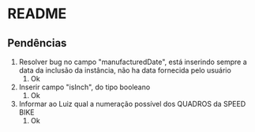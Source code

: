# README

## Pendências

1. Resolver bug no campo "manufacturedDate", está inserindo sempre a data da inclusão da instância, não ha data fornecida pelo usuário
   1. Ok
2. Inserir campo "isInch", do tipo booleano
   1. Ok 
3. Informar ao Luiz qual a numeração possível dos QUADROS da SPEED BIKE
   1. Ok 
